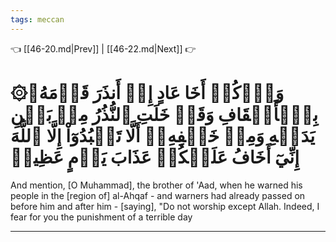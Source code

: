 ```yaml
---
tags: meccan
---
```


👈 [[46-20.md|Prev]] | [[46-22.md|Next]] 👉

# ۞وَٱذۡكُرۡ أَخَا عَادٍ إِذۡ أَنذَرَ قَوۡمَهُۥ بِٱلۡأَحۡقَافِ وَقَدۡ خَلَتِ ٱلنُّذُرُ مِنۢ بَيۡنِ يَدَيۡهِ وَمِنۡ خَلۡفِهِۦٓ أَلَّا تَعۡبُدُوٓاْ إِلَّا ٱللَّهَ إِنِّيٓ أَخَافُ عَلَيۡكُمۡ عَذَابَ يَوۡمٍ عَظِيمٖ

And mention, [O Muhammad], the brother of 'Aad, when he warned his people in the [region of] al-Ahqaf - and warners had already passed on before him and after him - [saying], "Do not worship except Allah. Indeed, I fear for you the punishment of a terrible day

---

